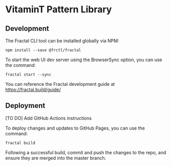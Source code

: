 # VitaminT Pattern Library

## Development
The Fractal CLI tool can be installed globally via NPM:

`npm install --save @frctl/fractal`

To start the web UI dev server using the BrowserSync option, you can use the command:

`fractal start --sync`

You can reference the Fractal development guide at https://fractal.build/guide/

## Deployment
[TO DO] Add GitHub Actions instructions

To deploy changes and updates to GitHub Pages, you can use the command:

`fractal build`

Following a successful build, commit and push the changes to the repo, and ensure they are merged into the master branch.
